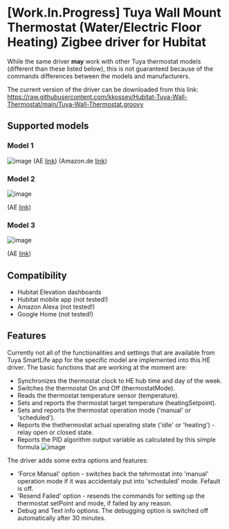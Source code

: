 # [Work.In.Progress] Tuya Wall Mount Thermostat (Water/Electric Floor Heating) Zigbee driver for Hubitat

While the same driver **may** work with other Tuya thermostat models (different than these listed below), this is not guaranteed because of the commands differences between the  models and manufacturers.

The current version of the driver can be downloaded from this link: https://raw.githubusercontent.com/kkossev/Hubitat-Tuya-Wall-Thermostat/main/Tuya-Wall-Thermostat.groovy

## Supported models

### Model 1
![image](https://user-images.githubusercontent.com/6189950/148385546-9e846840-8adb-4f3d-bbaf-41d549eab66f.png)
(AE [link](https://www.aliexpress.com/item/1005003575320865.html))
(Amazon.de [link](https://www.amazon.de/-/en/Thermostat-Temperature-Controller-Intelligent-Underfloor/dp/B09H6T9N9T?th=1))

### Model 2
![image](https://user-images.githubusercontent.com/6189950/148380562-48506c2c-5fcf-4a68-826b-d725d5dc872a.png)

(AE [link](https://www.aliexpress.com/item/1005001891838308.html))

### Model 3
![image](https://user-images.githubusercontent.com/6189950/148374673-f2a86684-90f1-4af7-b0bb-9624f1a565af.png)

(AE [link](https://www.aliexpress.com/item/4001326539649.html))

## Compatibility
* Hubitat Elevation dashboards
* Hubitat mobile app (not tested!)
* Amazon Alexa (not tested!)
* Google Home (not tested!)

## Features

Currently not all of the functionalities and settings that are available from Tuya SmartLife app for the specific model are implemented into this HE driver. 
The basic functions that are working at the moment are:
* Synchronizes the thermostat clock to HE hub time and day of the week.
* Switches the thermostat On and Off (thermostatMode).
* Reads the thermostat temperature sensor (temperature).
* Sets and reports the thermostat target temperature (heatingSetpoint).
* Sets and reports the thermostat operation mode ('manual' or 'scheduled').
* Reports the thethermostat actual operating state  ('idle' or 'heating') - relay open or closed state.
* Reports the PID algorithm output variable as calculated by this simple formula ![image](https://user-images.githubusercontent.com/6189950/148383607-aba151f6-5a0c-4209-b271-d2a82d76001c.png)

The driver adds some extra options and features:
* 'Force Manual' option - switches back the tehrmostat into 'manual' operation mode if it was accidentaly put into 'scheduled' mode. Fefault is off.
* 'Resend Failed' option - resends the commands for setting up the thermostat setPoint and mode, if failed by any reason.
* Debug and Text info options. The debugging option is switched off automatically after 30 minutes.



